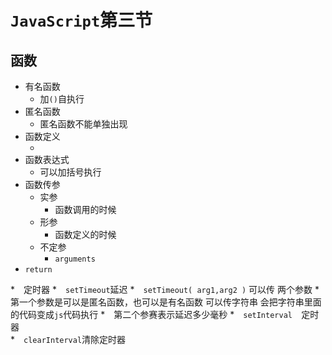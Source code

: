 # `JavaScript`第三节

## 函数

* 有名函数
  * 加`()`自执行
* 匿名函数
  * 匿名函数不能单独出现	
* 函数定义
  * ​
* 函数表达式
  * 可以加括号执行
* 函数传参
  * 实参 
    * 函数调用的时候
  * 形参
    * 函数定义的时候
  * 不定参
    *  `arguments`
* `return `







*　定时器
  *　`setTimeout`延迟 
    *　`setTimeout( arg1,arg2 )` 可以传 两个参数
    *　第一个参数是可以是匿名函数，也可以是有名函数   可以传字符串 会把字符串里面的代码变成`js`代码执行 
    *　第二个参赛表示延迟多少毫秒
  *　`setInterval  `定时器  
  *　`clearInterval`清除定时器 

